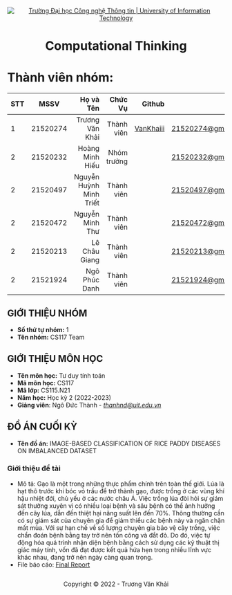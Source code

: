 <!-- Banner -->
<p align="center">
  <a href="https://www.uit.edu.vn/" title="Trường Đại học Công nghệ Thông tin" style="border: none;">
    <img src="https://i.imgur.com/WmMnSRt.png" alt="Trường Đại học Công nghệ Thông tin | University of Information Technology">
  </a>
</p>

<!-- Title -->
<h1 align="center"><b>Computational Thinking</b></h1>

<!-- Main -->
# Thành viên nhóm:
| STT    | MSSV          | Họ và Tên              |Chức Vụ    | Github                                                  | Email                   |
| ------ |:-------------:| ----------------------:|----------:|--------------------------------------------------------:|-------------------------:
| 1      | 21520274      | Trương Văn Khải         |Thành viên|[VanKhaiii](https://github.com/VanKhaiii)  |21520274@gm.uit.edu.vn   |
| 2      | 21520232      | Hoàng Minh Hiếu         |Nhóm trưởng |                        |21520232@gm.uit.edu.vn   |
| 2      | 21520497      | Nguyễn Huỳnh Mình Triết          |Thành viên |                        |21520497@gm.uit.edu.vn   |
| 2      | 21520472      | Nguyễn Minh Thư          |Thành viên |                        |21520472@gm.uit.edu.vn   |
| 2      | 21520213      | Lê Châu Giang          |Thành viên |                        |21520213@gm.uit.edu.vn   |
| 2      | 21521924      | Ngô Phúc Danh          |Thành viên |                        |21521924@gm.uit.edu.vn   |

## GIỚI THIỆU NHÓM
* **Số thứ tự nhóm:** 1
* **Tên nhóm:** CS117 Team

## GIỚI THIỆU MÔN HỌC
* **Tên môn học:** Tư duy tính toán
* **Mã môn học:** CS117
* **Mã lớp:** CS115.N21
* **Năm học:** Học kỳ 2 (2022-2023)
* **Giảng viên**: Ngô Đức Thành - *thanhnd@uit.edu.vn*

## ĐỒ ÁN CUỐI KỲ
* **Tên đồ án:** IMAGE-BASED CLASSIFICATION OF RICE PADDY DISEASES ON IMBALANCED DATASET

 ### Giới thiệu đề tài
 - Mô tả: Gạo là một trong những thực phẩm chính trên toàn thế giới. Lúa là hạt thô trước khi bóc vỏ trấu để trở thành gạo, được trồng ở các vùng khí hậu nhiệt đới, chủ yếu ở các nước châu Á. Việc trồng lúa đòi hỏi sự giám sát thường xuyên vì có nhiều loại bệnh và sâu bệnh có thể ảnh hưởng đến cây lúa, dẫn đến thiệt hại năng suất lên đến 70%. Thông thường cần có sự giám sát của chuyên gia để giảm thiểu các bệnh này và ngăn chặn mất mùa. Với sự hạn chế về số lượng chuyên gia bảo vệ cây trồng, việc chẩn đoán bệnh bằng tay trở nên tốn công và đắt đỏ. Do đó, việc tự động hóa quá trình nhận diện bệnh bằng cách sử dụng các kỹ thuật thị giác máy tính, vốn đã đạt được kết quả hứa hẹn trong nhiều lĩnh vực khác nhau, đang trở nên ngày càng quan trọng.
 - File báo cáo: [Final Report]()
<img src = "">

<!-- Footer -->
<p align='center'>Copyright © 2022 - Trương Văn Khải</p>
